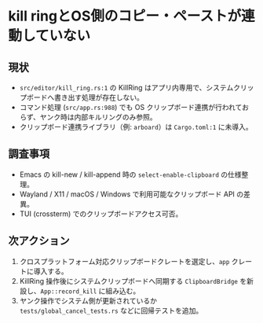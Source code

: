 # kill ringとOS側のコピー・ペーストが連動していない

## 現状
- `src/editor/kill_ring.rs:1` の KillRing はアプリ内専用で、システムクリップボードへ書き出す処理が存在しない。
- コマンド処理 (`src/app.rs:988`) でも OS クリップボード連携が行われておらず、ヤンク時は内部キルリングのみ参照。
- クリップボード連携ライブラリ（例: `arboard`）は `Cargo.toml:1` に未導入。

## 調査事項
- Emacs の kill-new / kill-append 時の `select-enable-clipboard` の仕様整理。
- Wayland / X11 / macOS / Windows で利用可能なクリップボード API の差異。
- TUI (crossterm) でのクリップボードアクセス可否。

## 次アクション
1. クロスプラットフォーム対応クリップボードクレートを選定し、`app` クレートに導入する。
2. KillRing 操作後にシステムクリップボードへ同期する `ClipboardBridge` を新設し、`App::record_kill` に組み込む。
3. ヤンク操作でシステム側が更新されているか `tests/global_cancel_tests.rs` などに回帰テストを追加。
